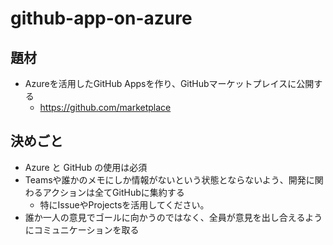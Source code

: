 # github-app-on-azure

## 題材
* Azureを活用したGitHub Appsを作り、GitHubマーケットプレイスに公開する
  * https://github.com/marketplace
## 決めごと
* Azure と GitHub の使用は必須
* Teamsや誰かのメモにしか情報がないという状態とならないよう、開発に関わるアクションは全てGitHubに集約する
  * 特にIssueやProjectsを活用してください。
* 誰か一人の意見でゴールに向かうのではなく、全員が意見を出し合えるようにコミュニケーションを取る

